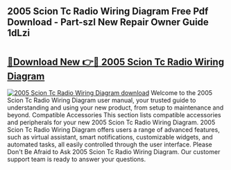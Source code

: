## 2005 Scion Tc Radio Wiring Diagram Free Pdf Download - Part-szI New Repair Owner Guide 1dLzi

# <h2><a href="http://dflcft.blite.top/?on=2005+Scion+Tc+Radio+Wiring+Diagram">🔗Download New 👉🔴 2005 Scion Tc Radio Wiring Diagram</a></h2>

[![2005 Scion Tc Radio Wiring Diagram download](https://i.imgur.com/lujVjoI.png)](http://dflcft.blite.top/?on=2005+Scion+Tc+Radio+Wiring+Diagram)
Welcome to the 2005 Scion Tc Radio Wiring Diagram user manual, your trusted guide to understanding and using your new product, from setup to maintenance and beyond. Compatible Accessories This section lists compatible accessories and peripherals for your new 2005 Scion Tc Radio Wiring Diagram. 2005 Scion Tc Radio Wiring Diagram offers users a range of advanced features, such as virtual assistant, smart notifications, customizable widgets, and automated tasks, all easily controlled through the user interface. Please Don't Be Afraid to Ask 2005 Scion Tc Radio Wiring Diagram. Our customer support team is ready to answer your questions.
